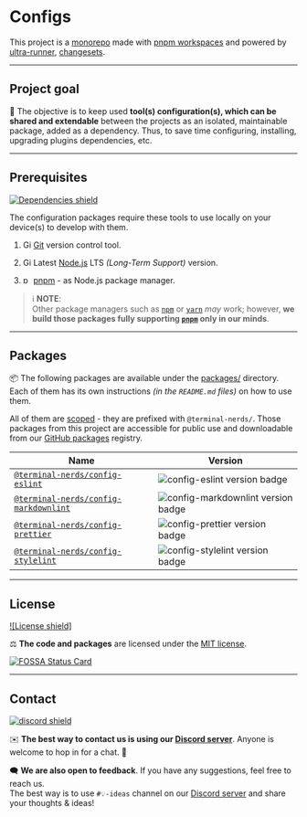 # Configs

This project is a [monorepo] made with [pnpm workspaces] and powered by
[ultra-runner], [changesets].

[monorepo]: https://en.wikipedia.org/wiki/Monorepo
[pnpm workspaces]: https://pnpm.io/workspaces
[ultra-runner]: https://github.com/folke/ultra-runner
[changesets]: https://github.com/changesets/changesets

---

## Project goal

🎯 The objective is to keep used **tool(s) configuration(s), which can be shared
and extendable** between the projects as an isolated, maintainable package,
added as a dependency. Thus, to save time configuring, installing, upgrading
plugins dependencies, etc.

---

## Prerequisites

[![Dependencies shield]][dependencies url]

The configuration packages require these tools to use locally on your device(s)
to develop with them.

1. <img
      alt="Git logo icon"
      width="14"
      src="https://api.iconify.design/logos/git-icon.svg"
   />
   [Git] version control tool.

1. <img
      alt="Git logo icon"
      width="14"
      src="https://api.iconify.design/logos/nodejs-icon.svg"
   />
   Latest [Node.js] LTS _(Long-Term Support)_ version.

1. <img
      alt="pnpm logo icon"
      width="14"
      src="https://api.iconify.design/vscode-icons/file-type-light-pnpm.svg"
   />
   [pnpm] - as Node.js package manager.

> ℹ️ **NOTE**:\
> Other package managers such as [`npm`][npm] or [`yarn`][yarn] _may_ work;
> however, **we build those packages fully supporting [`pnpm`][pnpm] only in
> our minds**.

[dependencies shield]: https://img.shields.io/librariesio/github/terminal-nerds/configs?style=for-the-badge
[dependencies url]: https://libraries.io/github/terminal-nerds/configs "Dependencies status"
[git]: https://git-scm.com/
[node.js]: https://nodejs.org/en/
[pnpm]: https://pnpm.io/
[npm]: https://www.npmjs.com/
[yarn]: https://yarnpkg.com/

---

## Packages

📦 The following packages are available under the [packages/](./packages)
directory. Each of them has its own instructions _(in the `README.md` files)_
on how to use them.

All of them are [scoped] - they are prefixed with `@terminal-nerds/`.
Those packages from this project are accessible for public use and downloadable
from our [GitHub packages] registry.

[scoped]: https://docs.npmjs.com/cli/v6/using-npm/scope
[github packages]: https://github.com/orgs/terminal-nerds/packages?repo_name=configs

| Name                                                         | Version                              |
| ------------------------------------------------------------ | ------------------------------------ |
| [`@terminal-nerds/config-eslint`](config-eslint)             | ![config-eslint version badge]       |
| [`@terminal-nerds/config-markdownlint`](config-markdownlint) | ![config-markdownlint version badge] |
| [`@terminal-nerds/config-prettier`](config-prettier)         | ![config-prettier version badge]     |
| [`@terminal-nerds/config-stylelint`](config-stylelint)       | ![config-stylelint version badge]    |

[config-eslint]: ./packages/eslint/README.md
[config-eslint version badge]: https://img.shields.io/github/package-json/v/terminal-nerds/configs?filename=packages%2Feslint%2Fpackage.json&style=flat-square
[config-markdownlint]: ./packages/markdownlint/README.md
[config-markdownlint version badge]: https://img.shields.io/github/package-json/v/terminal-nerds/configs?filename=packages%2Fmarkdownlint%2Fpackage.json&style=flat-square
[config-prettier]: ./packages/prettier/README.md
[config-prettier version badge]: https://img.shields.io/github/package-json/v/terminal-nerds/configs?filename=packages%2Fprettier%2Fpackage.json&style=flat-square
[config-stylelint]: ./packages/stylelint/README.md
[config-stylelint version badge]: https://img.shields.io/github/package-json/v/terminal-nerds/configs?filename=packages%2Fstylelint%2Fpackage.json&style=flat-square

---

## License

[![License shield]](./LICENSE.md "Project's license")

⚖️ **The code and packages** are licensed under the [MIT license](./LICENSE.md).

[![FOSSA Status Card]][FOSSA Status]

[fossa status card]: https://app.fossa.com/api/projects/git%2Bgithub.com%2Fxeho91%2Fconfigs.svg?type=large
[fossa status]: https://app.fossa.com/projects/git%2Bgithub.com%2Fxeho91%2Fconfigs?ref=badge_large

---

## Contact

[![discord shield]][discord server]

✉️ **The best way to contact us is using our [Discord server]**. Anyone is
welcome to hop in for a chat. 🙂

[discord server]: https://discord.gg/decp3g7BEN
[discord shield]: https://img.shields.io/discord/862890839537877012?label=Discord&logo=discord&style=for-the-badge
[discussions]: https://github.com/terminal-nerds/terminal-nerd/discussions

🗨️ **We are also open to feedback**. If you have any suggestions, feel free
to reach us.\
The best way is to use `#💡-ideas` channel on our [Discord server]
and share your thoughts & ideas!

